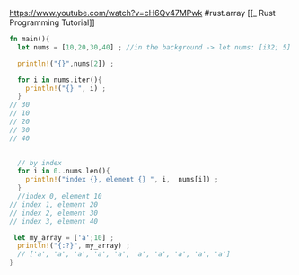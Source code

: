 https://www.youtube.com/watch?v=cH6Qv47MPwk
#rust.array
[[_ Rust Programming Tutorial]]


```rust
fn main(){
  let nums = [10,20,30,40] ; //in the background -> let nums: [i32; 5] = [10,20,30,40]

  println!("{}",nums[2]) ;

  for i in nums.iter(){
    println!("{} ", i) ;
  }
// 30
// 10 
// 20 
// 30 
// 40 

  
  // by index
  for i in 0..nums.len(){
    println!("index {}, element {} ", i,  nums[i]) ;
  }
  //index 0, element 10 
// index 1, element 20 
// index 2, element 30 
// index 3, element 40 

 let my_array = ['a';10] ;
  println!("{:?}", my_array) ;
  // ['a', 'a', 'a', 'a', 'a', 'a', 'a', 'a', 'a', 'a']
}

```




